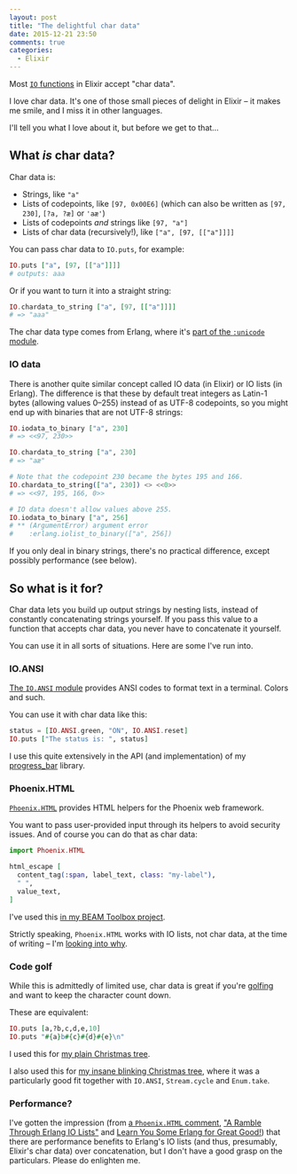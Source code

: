```yaml
---
layout: post
title: "The delightful char data"
date: 2015-12-21 23:50
comments: true
categories:
  - Elixir
---
```


Most [`IO` functions](http://elixir-lang.org/docs/master/elixir/IO.html) in Elixir accept "char data".

I love char data. It's one of those small pieces of delight in Elixir – it makes me smile, and I miss it in other languages.

I'll tell you what I love about it, but before we get to that…


## What *is* char data?

Char data is:

* Strings, like `"a"`
* Lists of codepoints, like `[97, 0x00E6]` (which can also be written as `[97, 230]`, `[?a, ?æ]` or `'aæ'`)
* Lists of codepoints *and* strings like `[97, "a"]`
* Lists of char data (recursively!), like `["a", [97, [["a"]]]]`

You can pass char data to `IO.puts`, for example:

``` elixir linenos:false
IO.puts ["a", [97, [["a"]]]]
# outputs: aaa
```

Or if you want to turn it into a straight string:

``` elixir linenos:false
IO.chardata_to_string ["a", [97, [["a"]]]]
# => "aaa"
```

The char data type comes from Erlang, where it's [part of the `:unicode` module](http://www.erlang.org/doc/man/unicode.html#type-chardata).

### IO data

There is another quite similar concept called IO data (in Elixir) or IO lists (in Erlang). The difference is that these by default treat integers as Latin-1 bytes (allowing values 0–255) instead of as UTF-8 codepoints, so you might end up with binaries that are not UTF-8 strings:

``` elixir linenos:false
IO.iodata_to_binary ["a", 230]
# => <<97, 230>>

IO.chardata_to_string ["a", 230]
# => "aæ"

# Note that the codepoint 230 became the bytes 195 and 166.
IO.chardata_to_string(["a", 230]) <> <<0>>
# => <<97, 195, 166, 0>>

# IO data doesn't allow values above 255.
IO.iodata_to_binary ["a", 256]
# ** (ArgumentError) argument error
#    :erlang.iolist_to_binary(["a", 256])
```

If you only deal in binary strings, there's no practical difference, except possibly performance (see below).


## So what is it for?

Char data lets you build up output strings by nesting lists, instead of constantly concatenating strings yourself. If you pass this value to a function that accepts char data, you never have to concatenate it yourself.

You can use it in all sorts of situations. Here are some I've run into.

### IO.ANSI

[The `IO.ANSI` module](http://elixir-lang.org/docs/master/elixir/IO.ANSI.html) provides ANSI codes to format text in a terminal. Colors and such.

You can use it with char data like this:

``` elixir linenos:false
status = [IO.ANSI.green, "ON", IO.ANSI.reset]
IO.puts ["The status is: ", status]
```

I use this quite extensively in the API (and implementation) of my [progress_bar](https://github.com/henrik/progress_bar) library.

### Phoenix.HTML

[`Phoenix.HTML`](http://hexdocs.pm/phoenix_html/Phoenix.HTML.html) provides HTML helpers for the Phoenix web framework.

You want to pass user-provided input through its helpers to avoid security issues. And of course you can do that as char data:

``` elixir linenos:false
import Phoenix.HTML

html_escape [
  content_tag(:span, label_text, class: "my-label"),
  " ",
  value_text,
]
```

I've used this [in my BEAM Toolbox project](https://github.com/henrik/toolbox/blob/57080bf0a390772554712786ee3cd6e31d8224b9/web/views/package_view.ex#L23-L27).

Strictly speaking, `Phoenix.HTML` works with IO lists, not char data, at the time of writing – I'm [looking into why](https://github.com/phoenixframework/phoenix_html/issues/53).

### Code golf

While this is admittedly of limited use, char data is great if you're [golfing](http://elixirgolf.com) and want to keep the character count down.

These are equivalent:

``` elixir linenos:false
IO.puts [a,?b,c,d,e,10]
IO.puts "#{a}b#{c}#{d}#{e}\n"
```

I used this for [my plain Christmas tree](https://github.com/emson/elixirgolf/issues/3#issuecomment-162034222).

I also used this for [my insane blinking Christmas tree](https://github.com/emson/elixirgolf/issues/3#issuecomment-162289777), where it was a particularly good fit together with `IO.ANSI`, `Stream.cycle` and `Enum.take`.

### Performance?

I've gotten the impression (from [a `Phoenix.HTML` comment](https://github.com/phoenixframework/phoenix_html/blob/43970a71fe2268efc97e7d6c617e2a4f514d123f/lib/phoenix_html/safe.ex#L11-L12), ["A Ramble Through Erlang IO Lists"](http://prog21.dadgum.com/70.html) and [Learn You Some Erlang for Great Good!](http://learnyousomeerlang.com/buckets-of-sockets#io-lists)) that there are performance benefits to Erlang's IO lists (and thus, presumably, Elixir's char data) over concatenation, but I don't have a good grasp on the particulars. Please do enlighten me.
